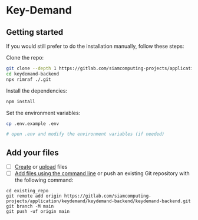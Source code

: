 # Key-Demand



## Getting started

If you would still prefer to do the installation manually, follow these steps:

Clone the repo:

```bash
git clone --depth 1 https://gitlab.com/siamcomputing-projects/application/keydemand/keydemand-backend/keydemand-backend.git
cd keydemand-backend
npx rimraf ./.git
```

Install the dependencies:

```bash
npm install
```

Set the environment variables:

```bash
cp .env.example .env

# open .env and modify the environment variables (if needed)
```


## Add your files

- [ ] [Create](https://docs.gitlab.com/ee/user/project/repository/web_editor.html#create-a-file) or [upload](https://docs.gitlab.com/ee/user/project/repository/web_editor.html#upload-a-file) files
- [ ] [Add files using the command line](https://docs.gitlab.com/ee/gitlab-basics/add-file.html#add-a-file-using-the-command-line) or push an existing Git repository with the following command:

```
cd existing_repo
git remote add origin https://gitlab.com/siamcomputing-projects/application/keydemand/keydemand-backend/keydemand-backend.git
git branch -M main
git push -uf origin main
```